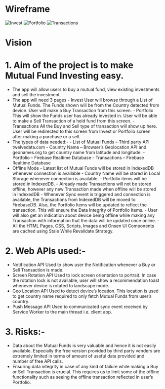 # Wireframe
![Invest](https://github.com/abhaymlimaye/mutual-fund_pwa/assets/32418776/9bd1a916-0c9a-446d-a3c0-8dd6e0c6a493)
![Portfolio](https://github.com/abhaymlimaye/mutual-fund_pwa/assets/32418776/c3199a3b-1c16-460a-ab83-100e77582a4b)
![Transactions](https://github.com/abhaymlimaye/mutual-fund_pwa/assets/32418776/a6edf827-3613-4c57-9325-8ca36e39c620)

# Vision
# 1.	Aim of the project is to make Mutual Fund Investing easy.
   * The app will allow users to buy a mutual fund, view existing investments and sell the investment.
   * The app will need 3 pages
    - Invest
    User will browse through a List of Mutual Funds. The Funds shown will be from the Country detected from device. User will make a Buy Transaction from this screen.
    -	Portfolio
    This will show the Funds user has already invested in. User will be able to make a Sell Transaction of a held fund from this screen.
    -	Transactions
    All the Buy and Sell type of transaction will show up here. User will be redirected to this screen from Invest or Portfolio screen after making a purchase or a sell.
  *	The types of data needed:-
        -	List of Mutual Funds – Third party API twelvedata.com
        -	Country Name – Browser’s Geolocation API and geonames.org to get country name from latitude and longitude.
        -	Portfolio – Firebase Realtime Database
        -	Transactions – Firebase Realtime Database
  *	Offline Mode
        -	Latest list of Mutual Funds will be stored in IndexedDB whenever connection is available
        -	Country Name will be stored in Local Storage whenever connection is available.
        -	Portfolio items will be stored in IndexedDB. 
        -	Already made Transactions will not be stored offline, however any new Transaction made when offline will be stored in IndexedDB
        -	Whenever Sync event is triggered and connection is available, the Transactions from IndexedDB will be moved to FirebaseDB. Also, the Portfolio Items will be updated to reflect the transaction. This will ensure the Data Integrity of Portfolio Items.
        -	User will also get an indication about device being offline while making any Transaction with information that the data will be updated once online. 
        -	All the HTML Pages, CSS, Scripts, Images and Onsen UI Components are cached using Stale While Revalidate Strategy.

# 2.	Web APIs used:-
*	Notification API
    Used to show user the Notification whenever a Buy or Sell Transaction is made.
*	Screen Rotation API
    Used to lock screen orientation to portrait. In case the rotation lock is not available, user will show a recommendation toast whenever device is rotated to landscape mode.
*	Geo Location API
    Used to detect device’s location. This location is used to get country name required to only fetch Mutual Funds from user’s country.
*	Push Message API
    Used to communicated sync event received by Service Worker to the main thread i.e. client app.

# 3.	Risks:-
*	Data about the Mutual Funds is very valuable and hence it is not easily available. Especially the free version provided by third party venders are extremely limited in terms of amount of useful data provided and number of free API calls.
*	Ensuring data integrity in case of any kind of failure while making a Buy or Sell Transaction is crucial. This requires us to limit some of the offline functionality such as seeing the offline transaction reflected in user’s Portfolio.
